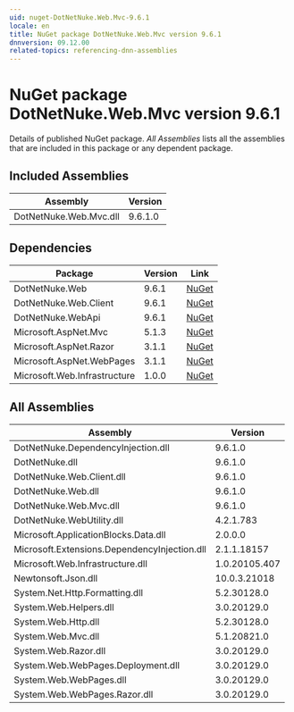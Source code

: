 ```yaml
---
uid: nuget-DotNetNuke.Web.Mvc-9.6.1
locale: en
title: NuGet package DotNetNuke.Web.Mvc version 9.6.1
dnnversion: 09.12.00
related-topics: referencing-dnn-assemblies
---
```


# NuGet package DotNetNuke.Web.Mvc version 9.6.1
Details of published NuGet package.
*All Assemblies* lists all the assemblies that are included in this package or any dependent package.

## Included Assemblies

|Assembly|Version|
|---|---|
|DotNetNuke.Web.Mvc.dll|9.6.1.0|

## Dependencies

|Package|Version|Link|
|---|---|---|
|DotNetNuke.Web|9.6.1|[NuGet](https://www.nuget.org/packages/DotNetNuke.Web/9.6.1)|
|DotNetNuke.Web.Client|9.6.1|[NuGet](https://www.nuget.org/packages/DotNetNuke.Web.Client/9.6.1)|
|DotNetNuke.WebApi|9.6.1|[NuGet](https://www.nuget.org/packages/DotNetNuke.WebApi/9.6.1)|
|Microsoft.AspNet.Mvc|5.1.3|[NuGet](https://www.nuget.org/packages/Microsoft.AspNet.Mvc/5.1.3)|
|Microsoft.AspNet.Razor|3.1.1|[NuGet](https://www.nuget.org/packages/Microsoft.AspNet.Razor/3.1.1)|
|Microsoft.AspNet.WebPages|3.1.1|[NuGet](https://www.nuget.org/packages/Microsoft.AspNet.WebPages/3.1.1)|
|Microsoft.Web.Infrastructure|1.0.0|[NuGet](https://www.nuget.org/packages/Microsoft.Web.Infrastructure/1.0.0)|

## All Assemblies

|Assembly|Version|
|---|---|
|DotNetNuke.DependencyInjection.dll|9.6.1.0|
|DotNetNuke.dll|9.6.1.0|
|DotNetNuke.Web.Client.dll|9.6.1.0|
|DotNetNuke.Web.dll|9.6.1.0|
|DotNetNuke.Web.Mvc.dll|9.6.1.0|
|DotNetNuke.WebUtility.dll|4.2.1.783|
|Microsoft.ApplicationBlocks.Data.dll|2.0.0.0|
|Microsoft.Extensions.DependencyInjection.dll|2.1.1.18157|
|Microsoft.Web.Infrastructure.dll|1.0.20105.407|
|Newtonsoft.Json.dll|10.0.3.21018|
|System.Net.Http.Formatting.dll|5.2.30128.0|
|System.Web.Helpers.dll|3.0.20129.0|
|System.Web.Http.dll|5.2.30128.0|
|System.Web.Mvc.dll|5.1.20821.0|
|System.Web.Razor.dll|3.0.20129.0|
|System.Web.WebPages.Deployment.dll|3.0.20129.0|
|System.Web.WebPages.dll|3.0.20129.0|
|System.Web.WebPages.Razor.dll|3.0.20129.0|

